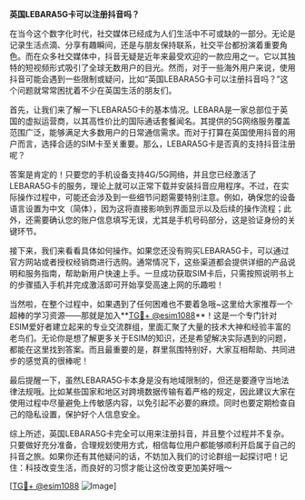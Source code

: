 **英国LEBARA5G卡可以注册抖音吗？**

在当今这个数字化时代，社交媒体已经成为人们生活中不可或缺的一部分。无论是记录生活点滴、分享有趣瞬间，还是与朋友保持联系，社交平台都扮演着重要角色。而在众多社交媒体中，抖音无疑是近年来最受欢迎的一款应用之一。它以其独特的短视频形式吸引了全球无数用户的目光。然而，对于一些海外用户来说，使用抖音可能会遇到一些限制或疑问，比如“英国LEBARA5G卡可以注册抖音吗？”这个问题就常常困扰着不少在英国生活的朋友们。

首先，让我们来了解一下LEBARA5G卡的基本情况。LEBARA是一家总部位于英国的虚拟运营商，以其高性价比的国际通话套餐闻名。其提供的5G网络服务覆盖范围广泛，能够满足大多数用户的日常通信需求。而对于打算在英国使用抖音的用户而言，选择合适的SIM卡至关重要。那么，LEBARA5G卡是否真的支持抖音注册呢？

答案是肯定的！只要您的手机设备支持4G/5G网络，并且您已经激活了LEBARA5G卡的服务，理论上就可以正常下载并安装抖音应用程序。不过，在实际操作过程中，可能还会涉及到一些细节问题需要特别注意。例如，确保您的设备语言设置为中文（简体），因为这将直接影响到界面显示以及后续的操作流程；此外，还需要确认您的账户信息填写无误，尤其是手机号码部分，这是验证身份的关键环节。

接下来，我们来看看具体如何操作。如果您还没有购买LEBARA5G卡，可以通过官方网站或者授权经销商进行选购。通常情况下，这些渠道都会提供详细的产品说明和服务指南，帮助新用户快速上手。一旦成功获取SIM卡后，只需按照说明书上的步骤插入手机并完成激活即可开始享受高速上网的乐趣啦！

当然啦，在整个过程中，如果遇到了任何困难也不要着急哦~这里给大家推荐一个超棒的学习资源——那就是加入**[TG💪+ @esim1088](https://t.me/s/esim1088)**！这是一个专门针对ESIM爱好者建立起来的专业交流群组，里面汇聚了大量的技术大神和经验丰富的老鸟们。无论你是想了解更多关于ESIM的知识，还是希望解决实际遇到的问题，都能在这里找到答案。而且最重要的是，群里氛围特别好，大家互相帮助、共同进步的感觉真的很棒呢！

最后提醒一下，虽然LEBARA5G卡本身是没有地域限制的，但还是要遵守当地法律法规哦。比如某些国家和地区对跨境数据传输有着严格的规定，因此建议大家在使用过程中尽量避免上传敏感内容，以免引起不必要的麻烦。同时也要定期检查自己的隐私设置，保护好个人信息安全。

综上所述，英国LEBARA5G卡完全可以用来注册抖音，并且整个过程并不复杂。只要做好充分准备，合理规划使用方式，相信每位用户都能够顺利开启属于自己的抖音之旅。如果你还有其他疑问的话，不妨加入我们的讨论群组一起探讨吧！记住：科技改变生活，而良好的习惯才能让这份改变更加美好哦～

[[TG💪+ @esim1088](https://t.me/s/esim1088) ![Image](https://i.postimg.cc/4NQfJmqS/Snipaste-2025-05-13-00-14-12.png)]